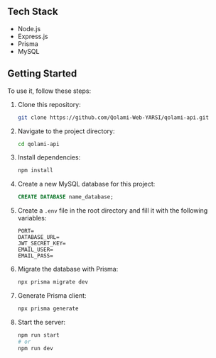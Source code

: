 ## Tech Stack

- Node.js
- Express.js
- Prisma
- MySQL

## Getting Started

To use it, follow these steps:

1. Clone this repository:
   ```bash
   git clone https://github.com/Qolami-Web-YARSI/qolami-api.git
   ```
2. Navigate to the project directory:
   ```bash
   cd qolami-api
   ```
3. Install dependencies:
   ```bash
   npm install
   ```
4. Create a new MySQL database for this project:
   ```sql
   CREATE DATABASE name_database;
   ```
5. Create a `.env` file in the root directory and fill it with the following variables:
   ```
   PORT=
   DATABASE_URL=
   JWT_SECRET_KEY=
   EMAIL_USER=
   EMAIL_PASS=
   ```
6. Migrate the database with Prisma:
   ```bash
   npx prisma migrate dev
   ```
7. Generate Prisma client:
   ```bash
   npx prisma generate
   ```
8. Start the server:
   ```bash
   npm run start
   # or
   npm run dev
   ```
